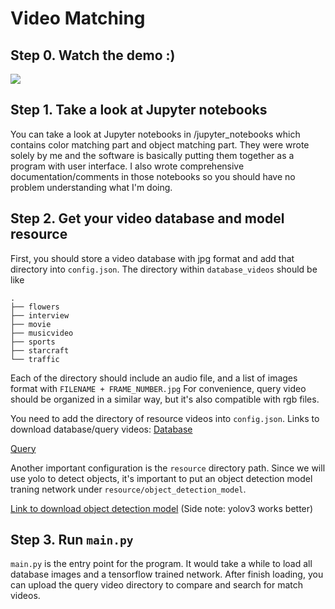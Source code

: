 # Video Matching

## Step 0. Watch the demo :)
[![](http://img.youtube.com/vi/fO46zt5-JNs/0.jpg)](http://www.youtube.com/watch?v=fO46zt5-JNs "Video Matching")

## Step 1. Take a look at Jupyter notebooks
You can take a look at Jupyter notebooks in /jupyter_notebooks which contains color matching part and object matching part. They were wrote solely by me and the software is basically putting them together as a program with user interface. I also wrote comprehensive documentation/comments in those notebooks so you should have no problem understanding what I'm doing.

## Step 2. Get your video database and model resource

First, you should store a video database with jpg format and add that directory into `config.json`. 
The directory within `database_videos` should be like 
```angular2html
.
├── flowers
├── interview
├── movie
├── musicvideo
├── sports
├── starcraft
└── traffic
```
Each of the directory should include an audio file, and a list of images format with `FILENAME + FRAME_NUMBER.jpg`
For convenience, query video should be organized in a similar way, but it's also compatible with rgb files.

You need to add the directory of resource videos into `config.json`. 
Links to download database/query videos:
[Database](https://drive.google.com/file/d/1oHsvXNuoni_aVqi1qhY563X6TtmepSkE/view?usp=sharing)

[Query](https://drive.google.com/file/d/1rf8JRYKSG3UnGRKkoOCX10FGI0Z_UBrX/view?usp=sharing)

Another important configuration is the `resource` directory path. Since we will use yolo to detect objects, it's important to put an object detection model traning network under `resource/object_detection_model`. 

[Link to download object detection model](https://drive.google.com/file/d/1_eL2UrnNOHkNcyYLOGAb9FYyKRD2gGq6/view?usp=sharing)
(Side note: yolov3 works better)

## Step 3. Run `main.py`

`main.py` is the entry point for the program. It would take a while to load all database images and a tensorflow trained network. After finish loading, you can upload the query video directory to compare and search for match videos.  